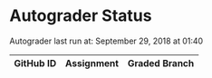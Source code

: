 # Autograder Status
Autograder last run at: September 29, 2018 at 01:40

| GitHub ID | Assignment | Graded Branch |
|-----------|------------|---------------|
